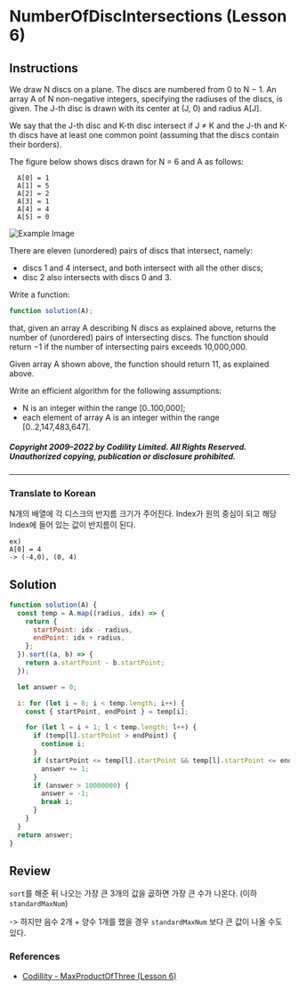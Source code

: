 # NumberOfDiscIntersections (Lesson 6)

## Instructions

We draw N discs on a plane. The discs are numbered from 0 to N − 1. An array A of N non-negative integers, specifying the radiuses of the discs, is given. The J-th disc is drawn with its center at (J, 0) and radius A[J].

We say that the J-th disc and K-th disc intersect if J ≠ K and the J-th and K-th discs have at least one common point (assuming that the discs contain their borders).

The figure below shows discs drawn for N = 6 and A as follows:

```
  A[0] = 1
  A[1] = 5
  A[2] = 2
  A[3] = 1
  A[4] = 4
  A[5] = 0
```

![Example Image](https://codility-frontend-prod.s3.amazonaws.com/media/task_static/number_of_disc_intersections/static/images/auto/0eed8918b13a735f4e396c9a87182a38.png)

There are eleven (unordered) pairs of discs that intersect, namely:

- discs 1 and 4 intersect, and both intersect with all the other discs;
- disc 2 also intersects with discs 0 and 3.

Write a function:

```js
function solution(A);
```

that, given an array A describing N discs as explained above, returns the number of (unordered) pairs of intersecting discs. The function should return −1 if the number of intersecting pairs exceeds 10,000,000.

Given array A shown above, the function should return 11, as explained above.

Write an efficient algorithm for the following assumptions:

- N is an integer within the range [0..100,000];
- each element of array A is an integer within the range [0..2,147,483,647].

##### Copyright 2009–2022 by Codility Limited. All Rights Reserved. Unauthorized copying, publication or disclosure prohibited.

---

### Translate to Korean

N개의 배열에 각 디스크의 반지름 크기가 주어진다. Index가 원의 중심이 되고 해당 Index에 들어 있는 값이 반지름이 된다.

```
ex)
A[0] = 4
-> (-4,0), (0, 4)
```

## Solution

```js
function solution(A) {
  const temp = A.map((radius, idx) => {
    return {
      startPoint: idx - radius,
      endPoint: idx + radius,
    };
  }).sort((a, b) => {
    return a.startPoint - b.startPoint;
  });

  let answer = 0;

  i: for (let i = 0; i < temp.length; i++) {
    const { startPoint, endPoint } = temp[i];

    for (let l = i + 1; l < temp.length; l++) {
      if (temp[l].startPoint > endPoint) {
        continue i;
      }
      if (startPoint <= temp[l].startPoint && temp[l].startPoint <= endPoint) {
        answer += 1;
      }
      if (answer > 10000000) {
        answer = -1;
        break i;
      }
    }
  }
  return answer;
}
```

## Review

`sort`를 해준 뒤 나오는 가장 큰 3개의 값을 곲하면 가장 큰 수가 나온다. (이하 `standardMaxNum`)

-> 하지만 음수 2개 + 양수 1개를 했을 경우 `standardMaxNum` 보다 큰 값이 나올 수도 있다.

### References

- [Codillity - MaxProductOfThree (Lesson 6)](https://app.codility.com/programmers/lessons/5-prefix_sums/genomic_range_query)
